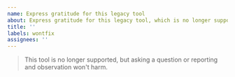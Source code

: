 ```yaml
---
name: Express gratitude for this legacy tool
about: Express gratitude for this legacy tool, which is no longer supported
title: ''
labels: wontfix
assignees: ''
---
```


> This tool is no longer supported, but asking a question or reporting and observation won't harm.

